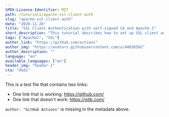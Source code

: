 ```yaml
---
SPDX-License-Identifier: MIT
path: /tutorials/apache-ssl-client-auth
slug: "apache-ssl-client-auth"
date: "2020-11-26"
title: "SSL Client Authentication with self-signed CA and Apache 2"
short_description: "This tutorial describes how to set up SSL client authentication with Apache2"
tags: ["Apache2", "SSL"]
author_link: "https://github.com/actions"
author_img: "https://avatars.githubusercontent.com/u/44036562"
author_description: ""
language: "en"
available_languages: ["en"]
header_img: "header-1"
cta: "dedi"
---
```


This is a test file that contains two links:

* One link that is working: https://github.com/
* One link that doesn't work: https://gitb.com/

`author: "GitHub Actions"` is missing in the metadata above.
